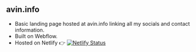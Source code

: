 ## avin.info
- Basic landing page hosted at avin.info linking all my socials and contact information.
- Built on Webflow.
- Hosted on Netlify 👉 [![Netlify Status](https://api.netlify.com/api/v1/badges/b73b3450-8b32-4276-aa1b-1e29d4cab8c0/deploy-status)](https://app.netlify.com/sites/avininfo/deploys)
